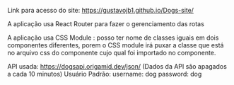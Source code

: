 Link para acesso do site: https://gustavojb1.github.io/Dogs-site/

A aplicação usa React Router para fazer o gerenciamento das rotas

A aplicação usa CSS Module : posso ter nome de classes iguais em dois componentes diferentes, porem o CSS module irá puxar a classe que está no arquivo css do componente cujo qual foi importado no componente.

API usada:
https://dogsapi.origamid.dev/json/
(Dados da API são apagados a cada 10 minutos)
Usuário Padrão:
username: dog
password: dog
